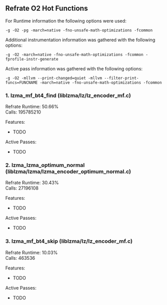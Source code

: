 ## Refrate O2 Hot Functions

For Runtime information the following options were used:
```
-g -O2 -pg -march=native -fno-unsafe-math-optimizations -fcommon
```

Additional instrumentation information was gathered with the following options:
```
-g -O2 -march=native -fno-unsafe-math-optimizations -fcommon -fprofile-instr-generate
```

Active pass information was gathered with the following options:
```
-g -O2 -mllvm --print-changed=quiet -mllvm --filter-print-funcs=FUNCNAME -march=native -fno-unsafe-math-optimizations -fcommon
```

### 1. lzma_mf_bt4_find (liblzma/lz/lz_encoder_mf.c)
Refrate Runtime: 50.66% \
Calls: 195785210

Features:
- TODO

Active Passes:
- TODO

### 2. lzma_lzma_optimum_normal (liblzma/lzma/lzma_encoder_optimum_normal.c)
Refrate Runtime: 30.43% \
Calls: 27196108

Features:
- TODO

Active Passes:
- TODO

### 3. lzma_mf_bt4_skip (liblzma/lz/lz_encoder_mf.c)
Refrate Runtime: 10.03% \
Calls: 463536

Features:
- TODO

Active Passes:
- TODO
